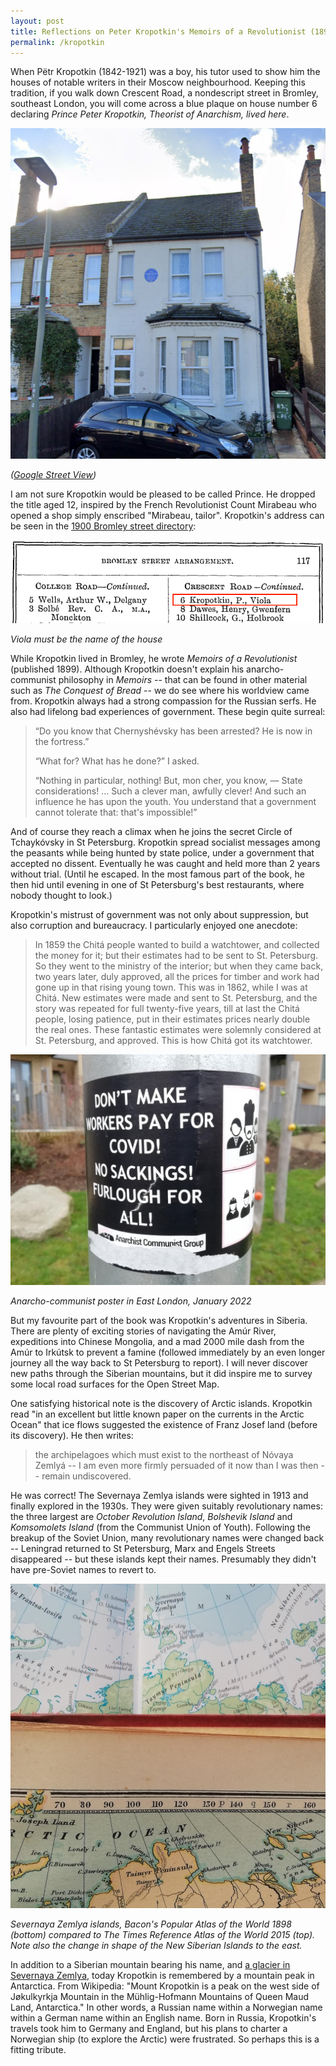 ```yaml
---
layout: post
title: Reflections on Peter Kropotkin's Memoirs of a Revolutionist (1899)
permalink: /kropotkin
---
```


When Pëtr Kropotkin (1842-1921) was a boy, his tutor used to show him the houses of notable writers in their Moscow neighbourhood. Keeping this tradition, if you walk down Crescent Road, a nondescript street in Bromley, southeast London, you will come across a blue plaque on house number 6 declaring *Prince Peter Kropotkin, Theorist of Anarchism, lived here*.

![View of house](/assets/kropotkin/kropotkin_house.png)

*([Google Street View](https://www.google.com/maps/place/6+Crescent+Rd,+Bromley+BR1+3PW,+UK/@51.4119931,0.0153766,3a,75y,194.38h,93.85t/data=!3m6!1e1!3m4!1sJc-0eXuNsM-PJatXJosDTw!2e0!7i16384!8i8192!4m6!3m5!1s0x47d8aa131a990ebb:0x439bd78b6b5566fb!8m2!3d51.4118323!4d0.0152948!16s%2Fg%2F11c1f2dd0w))*

I am not sure Kropotkin would be pleased to be called Prince. He dropped the title aged 12, inspired by the French Revolutionist Count Mirabeau who opened a shop simply enscribed "Mirabeau, tailor". Kropotkin's address can be seen in the [1900 Bromley street directory](https://www.bblhs.org.uk/directories):

![Street directory](/assets/kropotkin/kropotkin_address.png)

*Viola must be the name of the house*

While Kropotkin lived in Bromley, he wrote *Memoirs of a Revolutionist* (published 1899). Although Kropotkin doesn't explain his anarcho-communist philosophy in *Memoirs* -- that can be found in other material such as *The Conquest of Bread* -- we do see where his worldview came from. Kropotkin always had a strong compassion for the Russian serfs. He also had lifelong bad experiences of government. These begin quite surreal:

> “Do you know that Chernyshévsky has been arrested? He is now in the fortress.”
> 
> “What for? What has he done?” I asked.
> 
> “Nothing in particular, nothing! But, mon cher, you know, — State considerations! ... Such a clever man, awfully clever! And such an influence he has upon the youth. You understand that a government cannot tolerate that: that's impossible!”

And of course they reach a climax when he joins the secret Circle of Tchaykóvsky in St Petersburg. Kropotkin spread socialist messages among the peasants while being hunted by state police, under a government that accepted no dissent. Eventually he was caught and held more than 2 years without trial. (Until he escaped. In the most famous part of the book, he then hid until evening in one of St Petersburg's best restaurants, where nobody thought to look.)

Kropotkin's mistrust of government was not only about suppression, but also corruption and bureaucracy. I particularly enjoyed one anecdote:

> In 1859 the Chitá people wanted to build a watchtower, and collected the money for it; but their estimates had to be sent to St. Petersburg. So they went to the ministry of the interior; but when they came back, two years later, duly approved, all the prices for timber and work had gone up in that rising young town. This was in 1862, while I was at Chitá. New estimates were made and sent to St. Petersburg, and the story was repeated for full twenty-five years, till at last the Chitá people, losing patience, put in their estimates prices nearly double the real ones. These fantastic estimates were solemnly considered at St. Petersburg, and approved. This is how Chitá got its watchtower.

![Poster](/assets/kropotkin/anarchocommunistposter.jpg)

*Anarcho-communist poster in East London, January 2022*

But my favourite part of the book was Kropotkin's adventures in Siberia. There are plenty of exciting stories of navigating the Amúr River, expeditions into Chinese Mongolia, and a mad 2000 mile dash from the Amúr to Irkútsk to prevent a famine (followed immediately by an even longer journey all the way back to St Petersburg to report). I will never discover new paths through the Siberian mountains, but it did inspire me to survey some local road surfaces for the Open Street Map.

One satisfying historical note is the discovery of Arctic islands. Kropotkin read "in an excellent but little known paper on the currents in the Arctic Ocean" that ice flows suggested the existence of Franz Josef land (before its discovery). He then writes:

> the archipelagoes which must exist to the northeast of Nóvaya Zemlyá -- I am even more firmly persuaded of it now than I was then -- remain undiscovered. 

He was correct! The Severnaya Zemlya islands were sighted in 1913 and finally explored in the 1930s. They were given suitably revolutionary names: the three largest are *October Revolution Island*, *Bolshevik Island* and *Komsomolets Island* (from the Communist Union of Youth). Following the breakup of the Soviet Union, many revolutionary names were changed back -- Leningrad returned to St Petersburg, Marx and Engels Streets disappeared -- but these islands kept their names. Presumably they didn't have pre-Soviet names to revert to.

![Atlases](/assets/kropotkin/islands.jpeg)

*Severnaya Zemlya islands, Bacon's Popular Atlas of the World 1898 (bottom) compared to The Times Reference Atlas of the World 2015 (top). Note also the change in shape of the New Siberian Islands to the east.*

In addition to a Siberian mountain bearing his name, and [a glacier in Severnaya Zemlya](https://www.mdpi.com/2073-4441/11/12/2466), today Kropotkin is remembered by a mountain peak in Antarctica. From Wikipedia: "Mount Kropotkin is a peak on the west side of Jøkulkyrkja Mountain in the Mühlig-Hofmann Mountains of Queen Maud Land, Antarctica." In other words, a Russian name within a Norwegian name within a German name within an English name. Born in Russia, Kropotkin's travels took him to Germany and England, but his plans to charter a Norwegian ship (to explore the Arctic) were frustrated. So perhaps this is a fitting tribute.


